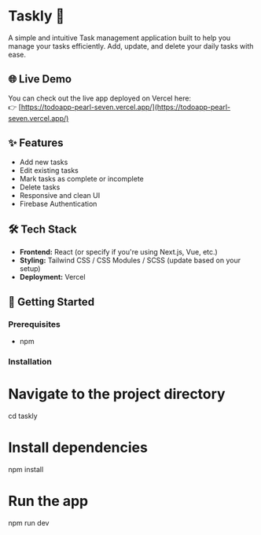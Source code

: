 # Taskly 📝

A simple and intuitive Task management application built to help you manage your tasks efficiently. Add, update, and delete your daily tasks with ease.

## 🌐 Live Demo

You can check out the live app deployed on Vercel here:  
👉 [https://todoapp-pearl-seven.vercel.app/](https://todoapp-pearl-seven.vercel.app/)

## ✨ Features

- Add new tasks
- Edit existing tasks
- Mark tasks as complete or incomplete
- Delete tasks
- Responsive and clean UI
- Firebase Authentication

## 🛠️ Tech Stack

- **Frontend:** React (or specify if you're using Next.js, Vue, etc.)
- **Styling:** Tailwind CSS / CSS Modules / SCSS (update based on your setup)
- **Deployment:** Vercel

## 🚀 Getting Started

### Prerequisites
- npm

### Installation

# Navigate to the project directory
cd taskly

# Install dependencies
npm install

# Run the app
npm run dev
